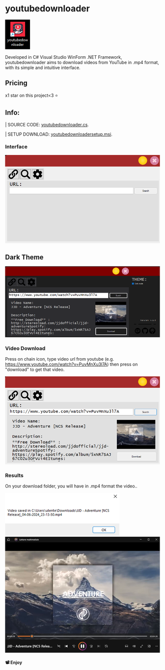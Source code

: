 # youtubedownloader
![](https://raw.githubusercontent.com/RossoDev/youtubedownloader/main/img/youtubedownloaderapp.png)

Developed in C# Visual Studio WinForm .NET Framework, youtubedownloader aims to download videos from YouTube in .mp4 format, with its simple and intuitive interface.

## Pricing

x1 star on this project<3 ⭐

## Info:

| SOURCE CODE: <a href="https://github.com/RossoDev/youtubedownloader/blob/cbb1b7588b02e541223386c40e82b86b5f105bb0/youtubedownloader/youtubedownloader/Form1.cs">youtubedownloader.cs</a>.

| SETUP DOWNLOAD: <a href="https://github.com/RossoDev/youtubedownloader/raw/main/youtubedownloader/youtubedownloadersetup/Debug/youtubedownloadersetup.msi">youtubedownloadersetup.msi</a>.

### Interface

![](https://raw.githubusercontent.com/RossoDev/youtubedownloader/main/img/youtubedownloaderinterface.png)

## Dark Theme

![](https://raw.githubusercontent.com/RossoDev/youtubedownloader/main/img/youtubedownloaderdarktheme.png)

### Video Download

Press on chain icon, type video url from youtube (e.g. https://www.youtube.com/watch?v=PuvMnXu3l7A) then press on "download" to get that video.

![](https://raw.githubusercontent.com/RossoDev/youtubedownloader/main/img/youtubedownloaderinterfaceresult.png)

### Results

On your download folder, you will have in .mp4 format the video..

![](https://raw.githubusercontent.com/RossoDev/youtubedownloader/main/img/youtubedownloaderconfirmmessage.png)
![](https://raw.githubusercontent.com/RossoDev/youtubedownloader/main/img/youtubedownloaderresultmp4.png)

#### 📽️ Enjoy
